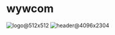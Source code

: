 # wywcom

![logo@512x512](https://github.com/aratheunseen/wywcom/assets/62181222/eee56459-9915-4d25-b125-5bc69867f4dd)
![header@4096x2304](https://github.com/aratheunseen/wywcom/assets/62181222/64d95d85-71ed-498d-a049-046000ba406b)
